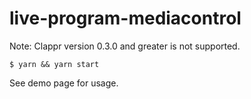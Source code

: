 # live-program-mediacontrol

Note: Clappr version 0.3.0 and greater is not supported.

```shell
$ yarn && yarn start
```

See demo page for usage.
